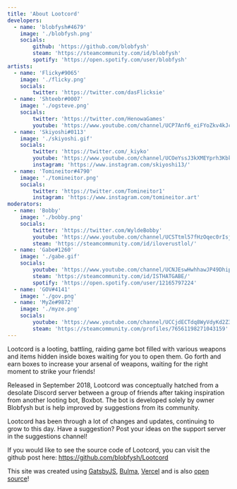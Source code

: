 ```yaml
---
title: 'About Lootcord'
developers:
  - name: 'blobfysh#4679'
    image: './blobfysh.png'
    socials:
        github: 'https://github.com/blobfysh'
        steam: 'https://steamcommunity.com/id/blobfysh'
        spotify: 'https://open.spotify.com/user/blobfysh'
artists:
  - name: 'Flicky#9065'
    image: './flicky.png'
    socials:
        twitter: 'https://twitter.com/dasFlicksie'
  - name: 'Shteebr#0007'
    image: './ogsteve.png'
    socials:
        twitter: 'https://twitter.com/HenowaGames'
        youtube: 'https://www.youtube.com/channel/UCP7Anf6_eiFYoZkv4kJclXQ'
  - name: 'Skiyoshi#0113'
    image: './skiyoshi.gif'
    socials:
        twitter: 'https://twitter.com/_kiyko'
        youtube: 'https://www.youtube.com/channel/UCOeYssJ3kXMEYprh3KbkHHg'
        instagram: 'https://www.instagram.com/skiyoshi13/'
  - name: 'Tomineitor#4790'
    image: './tomineitor.png'
    socials:
        twitter: 'https://twitter.com/Tomineitor1'
        instagram: 'https://www.instagram.com/tomineitor.art'
moderators:
  - name: 'Bobby'
    image: './bobby.png'
    socials:
        twitter: 'https://twitter.com/WyldeBobby'
        youtube: 'https://www.youtube.com/channel/UCSTtml57fHzOqec0rIsjo8Q'
        steam: 'https://steamcommunity.com/id/iloverustlol/'
  - name: 'Gabe#1260'
    image: './gabe.gif'
    socials:
        youtube: 'https://www.youtube.com/channel/UCNJEswHwhhawJP49DhipPPA'
        steam: 'https://steamcommunity.com/id/ISTHATGABE/'
        spotify: 'https://open.spotify.com/user/12165797224'
  - name: 'GOV#4141'
    image: './gov.png'
  - name: 'MyZe#9872'
    image: './myze.png'
    socials:
        youtube: 'https://www.youtube.com/channel/UCCjdECTdq8WyVdyKd2Z3_fQ'
        steam: 'https://steamcommunity.com/profiles/76561198271043159'
---
```


Lootcord is a looting, battling, raiding game bot filled with various weapons and items hidden inside boxes waiting for you to open them. Go forth and earn boxes to increase your arsenal of weapons, waiting for the right moment to strike your friends!

Released in September 2018, Lootcord was conceptually hatched from a desolate Discord server between a group of friends after taking inspiration from another looting bot, Boxbot. The bot is developed solely by owner Blobfysh but is help improved by suggestions from its community.

Lootcord has been through a lot of changes and updates, continuing to grow to this day. Have a suggestion? Post your ideas on the support server in the suggestions channel!

If you would like to see the source code of Lootcord, you can visit the github post here: https://github.com/blobfysh/Lootcord

This site was created using [GatsbyJS](https://www.gatsbyjs.com/), [Bulma](https://bulma.io/), [Vercel](https://vercel.com/) and is also [open source](https://github.com/blobfysh/gatsby-lootcord-web)!